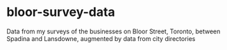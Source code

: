 # bloor-survey-data
Data from my surveys of the businesses on Bloor Street, Toronto, between Spadina and Lansdowne, augmented by data from city directories
